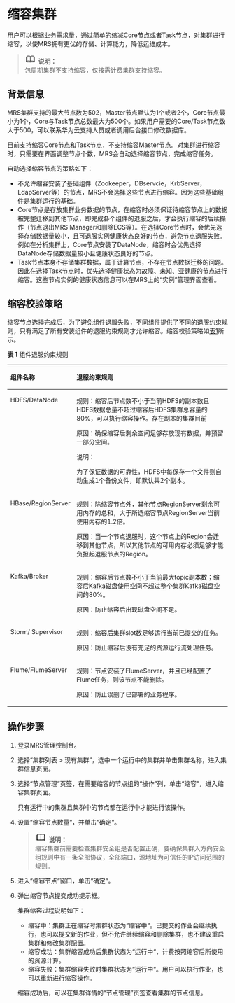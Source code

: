 # 缩容集群<a name="ZH-CN_TOPIC_0173178362"></a>

用户可以根据业务需求量，通过简单的缩减Core节点或者Task节点，对集群进行缩容，以使MRS拥有更优的存储、计算能力，降低运维成本。

>![](public_sys-resources/icon-note.gif) **说明：**   
>包周期集群不支持缩容，仅按需计费集群支持缩容。  

## 背景信息<a name="section2893608111055"></a>

MRS集群支持的最大节点数为502，Master节点默认为1个或者2个，Core节点最小为1个，Core与Task节点总数最大为500个。如果用户需要的Core/Task节点数大于500，可以联系华为云支持人员或者调用后台接口修改数据库。

目前支持缩容Core节点和Task节点，不支持缩容Master节点。对集群进行缩容时，只需要在界面调整节点个数，MRS会自动选择缩容节点，完成缩容任务。

自动选择缩容节点的策略如下：

-   不允许缩容安装了基础组件（Zookeeper，DBservcie，KrbServer，LdapServer等）的节点，MRS不会选择这些节点进行缩容。因为这些基础组件是集群运行的基础。
-   Core节点是存放集群业务数据的节点，在缩容时必须保证待缩容节点上的数据被完整迁移到其他节点，即完成各个组件的退服之后，才会执行缩容的后续操作（节点退出MRS Manager和删除ECS等）。在选择Core节点时，会优先选择存储数据量较小，且可退服实例健康状态良好的节点，避免节点退服失败。例如在分析集群上，Core节点安装了DataNode，缩容时会优先选择DataNode存储数据量较小且健康状态良好的节点。
-   Task节点本身不存储集群数据，属于计算节点，不存在节点数据迁移的问题。因此在选择Task节点时，优先选择健康状态为故障、未知、亚健康的节点进行缩容。这些节点实例的健康状态信息可以在MRS上的“实例”管理界面查看。

## 缩容校验策略<a name="section61899517104936"></a>

缩容节点选择完成后，为了避免组件退服失败，不同组件提供了不同的退服约束规则，只有满足了所有安装组件的退服约束规则才允许缩容。缩容校验策略如[表1](#table53894796105039)所示。

**表 1**  组件退服约束规则

<a name="table53894796105039"></a>
<table><thead align="left"><tr id="row42511592105039"><th class="cellrowborder" valign="top" width="20.3%" id="mcps1.2.3.1.1"><p id="p53764504105039"><a name="p53764504105039"></a><a name="p53764504105039"></a>组件名称</p>
</th>
<th class="cellrowborder" valign="top" width="79.7%" id="mcps1.2.3.1.2"><p id="p59957578105039"><a name="p59957578105039"></a><a name="p59957578105039"></a>退服约束规则</p>
</th>
</tr>
</thead>
<tbody><tr id="row2747297105039"><td class="cellrowborder" valign="top" width="20.3%" headers="mcps1.2.3.1.1 "><p id="p5197024111752"><a name="p5197024111752"></a><a name="p5197024111752"></a>HDFS/DataNode</p>
</td>
<td class="cellrowborder" valign="top" width="79.7%" headers="mcps1.2.3.1.2 "><p id="p5162475911742"><a name="p5162475911742"></a><a name="p5162475911742"></a>规则：缩容后节点数不小于当前HDFS的副本数且HDFS数据总量不超过缩容后HDFS集群总容量的80%，可以执行缩容操作。存在副本的集群目前</p>
<p id="p6196965411742"><a name="p6196965411742"></a><a name="p6196965411742"></a>原因：确保缩容后剩余空间足够存放现有数据，并预留一部分空间。</p>
<div class="note" id="note056614391112"><a name="note056614391112"></a><a name="note056614391112"></a><span class="notetitle"> 说明： </span><div class="notebody"><p id="p1656703911116"><a name="p1656703911116"></a><a name="p1656703911116"></a>为了保证数据的可靠性，HDFS中每保存一个文件则自动生成1个备份文件，即默认共2个副本。</p>
</div></div>
</td>
</tr>
<tr id="row23019148105039"><td class="cellrowborder" valign="top" width="20.3%" headers="mcps1.2.3.1.1 "><p id="p578915401185"><a name="p578915401185"></a><a name="p578915401185"></a>HBase/RegionServer</p>
</td>
<td class="cellrowborder" valign="top" width="79.7%" headers="mcps1.2.3.1.2 "><p id="p4678735811813"><a name="p4678735811813"></a><a name="p4678735811813"></a>规则：除缩容节点外，其他节点RegionServer剩余可用内存的总和，大于所选缩容节点RegionServer当前使用内存的1.2倍。</p>
<p id="p1843304511813"><a name="p1843304511813"></a><a name="p1843304511813"></a>原因：当一个节点退服时，这个节点上的Region会迁移到其他节点，所以其他节点的可用内存必须足够才能负担起退服节点的Region。</p>
</td>
</tr>
<tr id="row34753673105039"><td class="cellrowborder" valign="top" width="20.3%" headers="mcps1.2.3.1.1 "><p id="p36547127111034"><a name="p36547127111034"></a><a name="p36547127111034"></a>Kafka/Broker</p>
</td>
<td class="cellrowborder" valign="top" width="79.7%" headers="mcps1.2.3.1.2 "><p id="p2878174811827"><a name="p2878174811827"></a><a name="p2878174811827"></a>规则：缩容后节点数不小于当前最大topic副本数；缩容后Kafka磁盘使用空间不超过整个集群Kafka磁盘空间的80%。</p>
<p id="p5770914311827"><a name="p5770914311827"></a><a name="p5770914311827"></a>原因：防止缩容后出现磁盘空间不足。</p>
</td>
</tr>
<tr id="row47718974105039"><td class="cellrowborder" valign="top" width="20.3%" headers="mcps1.2.3.1.1 "><p id="p65209592111049"><a name="p65209592111049"></a><a name="p65209592111049"></a>Storm/ Supervisor</p>
</td>
<td class="cellrowborder" valign="top" width="79.7%" headers="mcps1.2.3.1.2 "><p id="p1490942511101"><a name="p1490942511101"></a><a name="p1490942511101"></a>规则：缩容后集群slot数足够运行当前已提交的任务。</p>
<p id="p6707596111101"><a name="p6707596111101"></a><a name="p6707596111101"></a>原因：防止缩容后没有充足的资源运行流处理任务。</p>
</td>
</tr>
<tr id="row417588611836"><td class="cellrowborder" valign="top" width="20.3%" headers="mcps1.2.3.1.1 "><p id="p961061111114"><a name="p961061111114"></a><a name="p961061111114"></a>Flume/FlumeServer</p>
</td>
<td class="cellrowborder" valign="top" width="79.7%" headers="mcps1.2.3.1.2 "><p id="p45790094111017"><a name="p45790094111017"></a><a name="p45790094111017"></a>规则：节点安装了FlumeServer，并且已经配置了Flume任务，则该节点不能删除。</p>
<p id="p9457670111017"><a name="p9457670111017"></a><a name="p9457670111017"></a>原因：防止误删了已部署的业务程序。</p>
</td>
</tr>
</tbody>
</table>

## 操作步骤<a name="section45308593102934"></a>

1.  登录MRS管理控制台。
2.  选择“集群列表 \> 现有集群”，选中一个运行中的集群并单击集群名称，进入集群信息页面。
3.  选择“节点管理”页签，在需要缩容的节点组的“操作”列，单击“缩容”，进入缩容集群页面。

    只有运行中的集群且集群中的节点都在运行中才能进行该操作。

4.  设置“缩容节点数量“，并单击“确定“。

    >![](public_sys-resources/icon-note.gif) **说明：**   
    >缩容集群前需要检查集群安全组是否配置正确，要确保集群入方向安全组规则中有一条全部协议，全部端口，源地址为可信任的IP访问范围的规则。  

5.  进入“缩容节点“窗口，单击“确定“。
6.  弹出缩容节点提交成功提示框。

    集群缩容过程说明如下：

    -   缩容中：集群正在缩容时集群状态为“缩容中“。已提交的作业会继续执行，也可以提交新的作业，但不允许继续缩容和删除集群，也不建议重启集群和修改集群配置。
    -   缩容成功：集群缩容成功后集群状态为“运行中“，计费按照缩容后所使用的资源计算。
    -   缩容失败：集群缩容失败时集群状态为“运行中“。用户可以执行作业，也可以重新进行缩容操作。

    缩容成功后，可以在集群详情的“节点管理”页签查看集群的节点信息。


